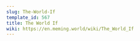 ```yaml
---
slug: The-World-If
template_id: 567
title: The World If
wiki: https://en.meming.world/wiki/The_World_If
---
```

